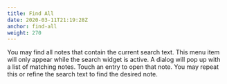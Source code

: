 ```yaml
---
title: Find All
date: 2020-03-11T21:19:28Z
anchor: find-all
weight: 270
---
```


You may find all notes that contain the current search text. This menu
item will only appear while the search widget is active. A dialog will
pop up with a list of matching notes. Touch an entry to open that
note. You may repeat this or refine the search text to find the
desired note.
